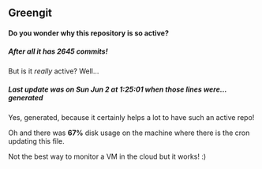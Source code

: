 ## Greengit

#### Do you wonder why this repository is so active?

##### After all it has 2645 commits!

But is it *really* active? Well...

##### Last update was on Sun Jun 2 at 1:25:01 when those lines were... generated

Yes, generated, because it certainly helps a lot to have such an active repo!

Oh and there was **67%** disk usage on the machine
where there is the cron updating this file.

Not the best way to monitor a VM in the cloud but it works! :)
